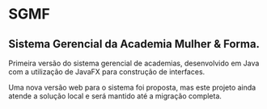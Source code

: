 # SGMF
## Sistema Gerencial da Academia Mulher &amp; Forma.

Primeira versão do sistema gerencial de academias, desenvolvido em Java com a utilização de JavaFX para construção de interfaces.

Uma nova versão web para o sistema foi proposta, mas este projeto ainda atende a solução local e será mantido até a migração completa.
